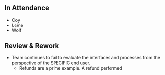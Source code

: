 
## In Attendance
- Coy
- Leina
- Wolf

## Review & Rework
- Team continues to fail to evaluate the interfaces and processes from the perspective of the SPECIFIC end user.  
	- Refunds are a prime example.  A refund performed 